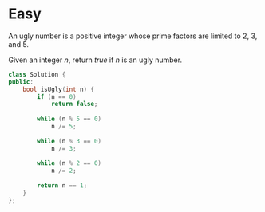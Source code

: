 # Easy

An ugly number is a positive integer whose prime factors are limited to $2$, $3$, and $5$.

Given an integer $n$, return $true$ if $n$ is an ugly number.

```cpp
class Solution {
public:
    bool isUgly(int n) {
        if (n == 0)
            return false;
        
        while (n % 5 == 0)
            n /= 5;
        
        while (n % 3 == 0)
            n /= 3;
        
        while (n % 2 == 0)
            n /= 2;
        
        return n == 1;
    }
};
```

